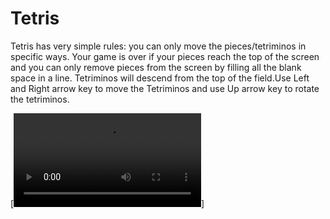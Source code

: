 # Tetris
Tetris has very simple rules: you can only move the pieces/tetriminos in specific ways. Your game is over if your pieces reach the top of the screen and you can 
only remove pieces from the screen by filling all the blank space in a line. Tetriminos will descend from the top of the field.Use Left and Right arrow key to 
move the Tetriminos and use Up arrow key to rotate the tetriminos. 

[![Gameplay](https://github.com/hemangsharma/Tetris/Tetris.mp4)]
